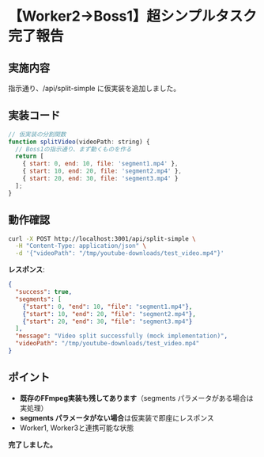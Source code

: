 # 【Worker2→Boss1】超シンプルタスク完了報告

## 実施内容
指示通り、/api/split-simple に仮実装を追加しました。

## 実装コード
```javascript
// 仮実装の分割関数
function splitVideo(videoPath: string) {
  // Boss1の指示通り、まず動くものを作る
  return [
    { start: 0, end: 10, file: 'segment1.mp4' },
    { start: 10, end: 20, file: 'segment2.mp4' },
    { start: 20, end: 30, file: 'segment3.mp4' }
  ];
}
```

## 動作確認
```bash
curl -X POST http://localhost:3001/api/split-simple \
  -H "Content-Type: application/json" \
  -d '{"videoPath": "/tmp/youtube-downloads/test_video.mp4"}'
```

**レスポンス**:
```json
{
  "success": true,
  "segments": [
    {"start": 0, "end": 10, "file": "segment1.mp4"},
    {"start": 10, "end": 20, "file": "segment2.mp4"},
    {"start": 20, "end": 30, "file": "segment3.mp4"}
  ],
  "message": "Video split successfully (mock implementation)",
  "videoPath": "/tmp/youtube-downloads/test_video.mp4"
}
```

## ポイント
- **既存のFFmpeg実装も残してあります**（segments パラメータがある場合は実処理）
- **segments パラメータがない場合**は仮実装で即座にレスポンス
- Worker1, Worker3と連携可能な状態

**完了しました。**